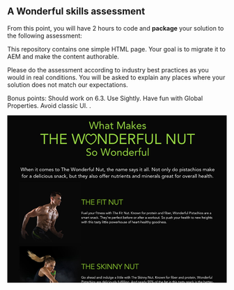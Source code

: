 ## A Wonderful skills assessment

From this point, you will have 2 hours to code and **package** your solution to the following assessment:


This repository contains one simple HTML page. 
Your goal is to migrate it to AEM and make the content authorable.

Please do the assessment according to industry best practices as you would in real conditions. 
You will be asked to explain any places where your solution does not match our expectations.

Bonus points: Should work on 6.3. Use Sightly. Have fun with Global Properties. Avoid classic UI. .


![Screen](https://github.com/wonderfulagency/skills-assessment/blob/master/preview.jpg)